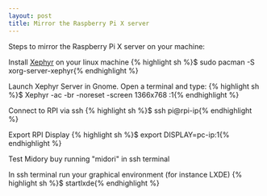 ```yaml
---
layout: post
title: Mirror the Raspberry Pi X server
---
```


Steps to mirror the Raspberry Pi X server on your machine:

Install [Xephyr](http://en.wikipedia.org/wiki/Xephyr "Xephyr on wikipedia") on your linux machine
{% highlight sh %}$ sudo pacman -S xorg-server-xephyr{% endhighlight %}

Launch Xephyr Server in Gnome. Open a terminal and type:
{% highlight sh %}$ Xephyr -ac -br -noreset -screen 1366x768 :1{% endhighlight %}

Connect to RPI via ssh
  {% highlight sh %}$ ssh pi@rpi-ip{% endhighlight %}

Export RPI Display
{% highlight sh %}$ export DISPLAY=pc-ip:1{% endhighlight %}

Test Midory buy running "midori" in ssh terminal

In ssh terminal run your graphical environment (for instance LXDE)
{% highlight sh %}$ startlxde{% endhighlight %}
